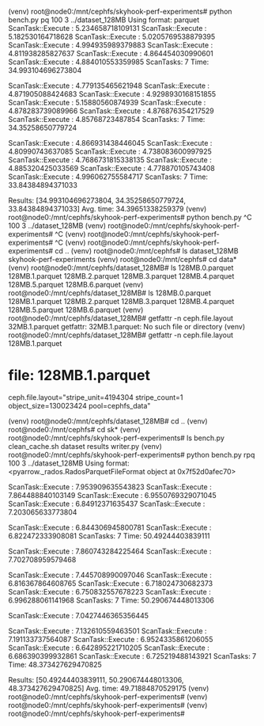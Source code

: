 (venv) root@node0:/mnt/cephfs/skyhook-perf-experiments# python bench.py pq 100 3 ../dataset_128MB
Using format:  parquet
ScanTask::Execute :  5.234658718109131
ScanTask::Execute :  5.182530164718628
ScanTask::Execute :  5.0205769538879395
ScanTask::Execute :  4.994935989379883
ScanTask::Execute :  4.811938285827637
ScanTask::Execute :  4.864454030990601
ScanTask::Execute :  4.884010553359985
ScanTasks:  7
Time:  34.993104696273804




ScanTask::Execute :  4.779135465621948
ScanTask::Execute :  4.871905088424683
ScanTask::Execute :  4.9298930168151855
ScanTask::Execute :  5.15880560874939
ScanTask::Execute :  4.878283739089966
ScanTask::Execute :  4.876876354217529
ScanTask::Execute :  4.85768723487854
ScanTasks:  7
Time:  34.35258650779724




ScanTask::Execute :  4.866931438446045
ScanTask::Execute :  4.80990743637085
ScanTask::Execute :  4.738083600997925
ScanTask::Execute :  4.7686731815338135
ScanTask::Execute :  4.885320425033569
ScanTask::Execute :  4.778870105743408
ScanTask::Execute :  4.996062755584717
ScanTasks:  7
Time:  33.84384894371033




Results:  [34.993104696273804, 34.35258650779724, 33.84384894371033]
Avg. time:  34.39651338259379
(venv) root@node0:/mnt/cephfs/skyhook-perf-experiments# python bench.py ^C 100 3 ../dataset_128MB
(venv) root@node0:/mnt/cephfs/skyhook-perf-experiments# ^C
(venv) root@node0:/mnt/cephfs/skyhook-perf-experiments# ^C
(venv) root@node0:/mnt/cephfs/skyhook-perf-experiments# cd ..
(venv) root@node0:/mnt/cephfs# ls
dataset_128MB  skyhook-perf-experiments
(venv) root@node0:/mnt/cephfs# cd data*
(venv) root@node0:/mnt/cephfs/dataset_128MB# ls
128MB.0.parquet  128MB.1.parquet  128MB.2.parquet  128MB.3.parquet  128MB.4.parquet  128MB.5.parquet  128MB.6.parquet
(venv) root@node0:/mnt/cephfs/dataset_128MB# ls
128MB.0.parquet  128MB.1.parquet  128MB.2.parquet  128MB.3.parquet  128MB.4.parquet  128MB.5.parquet  128MB.6.parquet
(venv) root@node0:/mnt/cephfs/dataset_128MB# getfattr -n ceph.file.layout 32MB.1.parquet
getfattr: 32MB.1.parquet: No such file or directory
(venv) root@node0:/mnt/cephfs/dataset_128MB# getfattr -n ceph.file.layout 128MB.1.parquet
# file: 128MB.1.parquet
ceph.file.layout="stripe_unit=4194304 stripe_count=1 object_size=130023424 pool=cephfs_data"

(venv) root@node0:/mnt/cephfs/dataset_128MB# cd ..
(venv) root@node0:/mnt/cephfs# cd sk*
(venv) root@node0:/mnt/cephfs/skyhook-perf-experiments# ls
bench.py  clean_cache.sh  dataset  results  writer.py
(venv) root@node0:/mnt/cephfs/skyhook-perf-experiments# python bench.py rpq 100 3 ../dataset_128MB
Using format:  <pyarrow._rados.RadosParquetFileFormat object at 0x7f52d0afec70>


ScanTask::Execute :  7.953909635543823
ScanTask::Execute :  7.864488840103149
ScanTask::Execute :  6.9550769329071045
ScanTask::Execute :  6.84912371635437
ScanTask::Execute :  7.203065633773804


ScanTask::Execute :  6.844306945800781
ScanTask::Execute :  6.822472333908081
ScanTasks:  7
Time:  50.49244403839111




ScanTask::Execute :  7.860743284225464
ScanTask::Execute :  7.702708959579468


ScanTask::Execute :  7.445708990097046
ScanTask::Execute :  6.816367864608765
ScanTask::Execute :  6.718024730682373
ScanTask::Execute :  6.750832557678223
ScanTask::Execute :  6.996288061141968
ScanTasks:  7
Time:  50.290674448013306




ScanTask::Execute :  7.0427446365356445


ScanTask::Execute :  7.132610559463501
ScanTask::Execute :  7.191133737564087
ScanTask::Execute :  6.9524335861206055
ScanTask::Execute :  6.642895221710205
ScanTask::Execute :  6.686390399932861
ScanTask::Execute :  6.725219488143921
ScanTasks:  7
Time:  48.373427629470825




Results:  [50.49244403839111, 50.290674448013306, 48.373427629470825]
Avg. time:  49.71884870529175
(venv) root@node0:/mnt/cephfs/skyhook-perf-experiments# 
(venv) root@node0:/mnt/cephfs/skyhook-perf-experiments# 
(venv) root@node0:/mnt/cephfs/skyhook-perf-experiments# 

